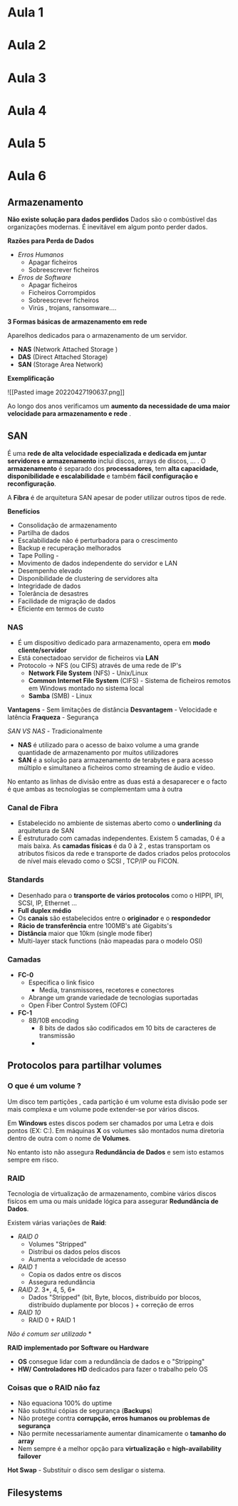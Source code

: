 # Aula 1
# Aula 2
# Aula 3
# Aula 4
# Aula 5
# Aula 6

## Armazenamento
**Não existe solução para dados perdidos**
 Dados são o combústivel das organizações modernas. É inevitável em algum ponto perder dados.

**Razões para Perda de Dados**
- *Erros Humanos*
	- Apagar ficheiros
	- Sobreescrever ficheiros
- *Erros de Software*
	- Apagar ficheiros
	- Ficheiros Corrompidos
	- Sobreescrever ficheiros
	- Virús , trojans, ransomware....

**3 Formas básicas de armazenamento em rede**

Aparelhos dedicados para o armazenamento de um servidor.
- **NAS** (Network Attached Storage )
- **DAS** (Direct Attached Storage) 
- **SAN** (Storage Area Network)

**Exemplificação**

![[Pasted image 20220427190637.png]]

Ao longo dos anos verificamos um **aumento da necessidade de uma maior velocidade para armazenamento e rede** .

## **SAN**
É uma **rede de alta velocidade especializada e dedicada em juntar servidores e armazenamento** inclui discos, arrays de discos, ... . O **armazenamento** é separado dos **processadores**, tem **alta capacidade, disponibilidade e escalabilidade** e também **fácil configuração e reconfiguração**.

A **Fibra** é de arquitetura SAN apesar de poder utilizar outros tipos de rede.

**Benefícios**
- Consolidação de armazenamento
- Partilha de dados
- Escalabilidade não é perturbadora para o crescimento
- Backup e recuperação melhorados
- Tape Polling - 
- Movimento de dados independente do servidor e LAN
- Desempenho elevado
- Disponibilidade de clustering de servidores alta
- Integridade de dados
- Tolerância de desastres
- Facilidade de migração de dados
- Eficiente em termos de custo 

### **NAS**
- É um dispositivo dedicado para armazenamento, opera em **modo cliente/servidor** 
- Está conectadoao servidor de ficheiros via **LAN**
- Protocolo -> NFS (ou CIFS) através de uma rede de IP's
	- **Network File System** (NFS) - Unix/Linux
	- **Common Internet File System** (CIFS) - Sistema de ficheiros remotos em Windows montado no sistema local
	- **Samba** (SMB) - Linux

**Vantagens** - Sem limitações de distância
**Desvantagem** - Velocidade e latência
**Fraqueza** - Segurança


*SAN VS NAS* - Tradicionalmente
- **NAS** é utilizado para o acesso de baixo volume a uma grande quantidade de armazenamento por muitos utilizadores
- **SAN** é a solução para armazenamento de terabytes e para acesso múltiplo e simultaneo a ficheiros como streaming de áudio e vídeo.

No entanto as linhas de divisão entre as duas está a desaparecer e o facto é que ambas as tecnologias se complementam uma à outra

### **Canal de Fibra**
- Estabelecido no ambiente de sistemas aberto como o **underlining** da arquitetura de SAN
- É estruturado com camadas independentes. Existem 5 camadas, 0 é a mais baixa. As **camadas físicas** é da 0 à 2 , estas transportam os atributos físicos da rede e transporte de dados criados pelos protocolos de nível mais elevado como o SCSI , TCP/IP ou FICON.

### **Standards**

- Desenhado para o **transporte de vários protocolos** como o HIPPI, IPI, SCSI, IP, Ethernet ...
- **Full duplex médio**
- Os **canais** são estabelecidos entre o **originador** e o **respondedor**
- **Rácio de transferência** entre 100MB's até Gigabits's
- **Distância** maior que 10km (single mode fiber)
- Multi-layer stack functions (não mapeadas para o modelo OSI)

### **Camadas**
- **FC-0**
	- Especifica o link fisico
		- Media, transmissores, recetores e conectores
	- Abrange um grande variedade de tecnologias suportadas
	- Open Fiber Control System (OFC)
- **FC-1**
	- 8B/10B encoding
		- 8 bits de dados são codificados em 10 bits de caracteres de transmissão
		- 

## Protocolos para partilhar volumes
### **O que é um volume ?**
Um disco tem partições , cada partição é um volume esta divisão pode ser mais complexa e um volume pode extender-se por vários discos. 

Em **Windows** estes discos podem ser chamados por uma Letra e dois pontos (EX: C:).
Em máquinas **X** os volumes são montados numa diretoria dentro de outra com o nome de **Volumes**.

No entanto isto não assegura **Redundância de Dados** e sem isto estamos sempre em risco.

### **RAID**
Tecnologia de virtualização de armazenamento, combine vários discos fisícos em uma ou mais unidade lógica para assegurar **Redundância de Dados**.

Existem várias variações de **Raid**:
- *RAID 0*
	- Volumes "Stripped"
	- Distribui os dados pelos discos
	- Aumenta a velocidade de acesso
- *RAID 1*
	- Copia os dados entre os discos
	- Assegura redundância
- *RAID 2*. 3*, 4, 5, 6*
	- Dados "Stripped" (bit, Byte, blocos, distribuído por blocos, distribuído duplamente por blocos ) + correção de erros
- *RAID 10*
	- RAID 0 + RAID 1

 *Não é comum ser utilizado* *

**RAID implementado por Software ou Hardware**
- **OS** consegue lidar com a redundância de dados e o "Stripping"
- **HW/ Controladores HD** dedicados para fazer o trabalho pelo OS

### **Coisas que o RAID não faz**
- Não equaciona 100% do uptime
- Não substitui cópias de segurança (**Backups**)
- Não protege contra **corrupção, erros humanos ou problemas de segurança**
- Não permite necessariamente aumentar dinamicamente o **tamanho do array**
- Nem sempre é a melhor opção para **virtualização** e **high-availability failover**

**Hot Swap** - Substituir o disco sem desligar o sistema.

## Filesystems



